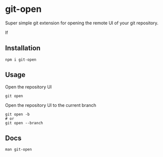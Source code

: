 # git-open

Super simple git extension for opening the remote UI of your git repository.

If 

## Installation
```shell script
npm i git-open
```

## Usage
Open the repository UI
```shell script
git open
```

Open the repository UI to the current branch
```shell script
git open -b
# or
git open --branch
```

## Docs
```shell script
man git-open
```